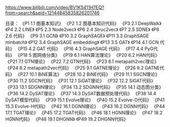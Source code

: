 https://www.bilibili.com/video/BV1K5411H7EQ?from=search&seid=12144845835826201746

目录：
《P1 1.1 图基本知识》
《P2 1.2 图基本知识代码》
《P3 2.1 DeepWalk》
《P4 2.2 LINE》
《P5 2.3 Node2vec》
《P6 2.4 Struc2vec》
《P7 2.5 SDNE》
《P8 2.6 代码》
《P9 3.1 GCN》
《P10 3.2 GraphSAGE》
《P11 3.3 GraphSAGE minbatch》
《P12 3.4 GraphSAGE embedding》
《P13 3.5 GAT》
《P14 4.1 GCN 代码》
《P15 4.2 GAT 代码》
《P16 4.3 GraphSAGE 代码》
《P17 4.4 PyG代码》
《P18 5 图网络分类》
《P19 6.1 HAN算法理论》
《P20 6.2 HAN代码》
《P21 7.1 GTN理论》
《P22 7.2 GTN代码》
《P23 8.1 metapath2vec理论》
《P24 8.2 metapath2vec代码》
《P25 9.1 GATNE理论》
《P26 9.2 GATNE代码》
《P27 10.1 BiNE算法》
《P28 10.2 BiNE代码》
《P29 11.1 SGCN理论》
《P30 11.2 SGCN代码》
《P31 12.1 SiGAT理论》
《P32 12.2 SiGAT代码》
《P33 13.1 SDGNN理论》
《P34 13.2 SDGNN代码》
《P35 14.1 动态图分类》
《P36 14.2 DySAT理论》
《P37 14.3 DySAT数据预处理代码》
《P38 14.4 DySAT模型代码》
《P39 15.1 Evolve理论》
《P40 15.2 Evolve-O代码》
《P41 15.3 Evolve-H代码》
《P42 16.1 DGNN理论》
《P43 16.2 DGNN代码》
《P44 17.1 TGAT理论》
《P45 17.2 TGAT代码》
《P46 18.1 HGNN理论》
《P47 18.2 HGNN代码》
《P48 19.1 DHGNN》
《P49 19.2 DHGNN代码》
